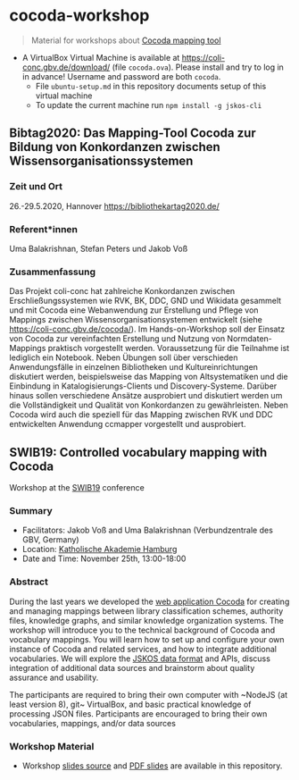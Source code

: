# cocoda-workshop

> Material for workshops about [Cocoda mapping tool]

[Cocoda mapping tool]: https://coli-conc.gbv.de/cocoda/


* A VirtualBox Virtual Machine is available at <https://coli-conc.gbv.de/download/> (file `cocoda.ova`). Please install and try to log in in advance! Username and password are both `cocoda`.
    * File `ubuntu-setup.md` in this repository documents setup of this virtual machine 
    * To update the current machine run `npm install -g jskos-cli` 

## Bibtag2020: Das Mapping-Tool Cocoda zur Bildung von Konkordanzen zwischen Wissensorganisationssystemen

### Zeit und Ort

26.-29.5.2020, Hannover <https://bibliothekartag2020.de/>

### Referent*innen

Uma Balakrishnan, Stefan Peters und Jakob Voß

### Zusammenfassung

Das Projekt coli-conc hat zahlreiche Konkordanzen zwischen Erschließungssystemen wie RVK, BK, DDC, GND und Wikidata gesammelt und mit Cocoda eine Webanwendung zur Erstellung und Pflege von Mappings zwischen Wissensorganisationsystemen entwickelt (siehe https://coli-conc.gbv.de/cocoda/). Im Hands-on-Workshop soll der Einsatz von Cocoda zur vereinfachten Erstellung und Nutzung von Normdaten-Mappings praktisch vorgestellt werden. Voraussetzung für die Teilnahme ist lediglich ein Notebook. Neben Übungen soll über verschieden Anwendungsfälle in einzelnen Bibliotheken und Kultureinrichtungen diskutiert werden, beispielsweise das Mapping von Altsystematiken und die Einbindung in Katalogisierungs-Clients und Discovery-Systeme. Darüber hinaus sollen verschiedene Ansätze ausprobiert und diskutiert werden um die Vollständigkeit und Qualität von Konkordanzen zu gewährleisten. Neben Cocoda wird auch die speziell für das Mapping zwischen RVK und DDC entwickelten Anwendung ccmapper vorgestellt und ausprobiert.


## SWIB19: Controlled vocabulary mapping with Cocoda

Workshop at the [SWIB19](http://swib.org/swib19/) conference

### Summary

* Facilitators: Jakob Voß and Uma Balakrishnan (Verbundzentrale des GBV, Germany)
* Location: [Katholische Akademie Hamburg](http://swib.org/swib19/general-information.html)
* Date and Time: November 25th, 13:00-18:00

### Abstract

During the last years we developed the [web application Cocoda](https://coli-conc.gbv.de/cocoda/) for creating and managing mappings between library classification schemes, authority files, knowledge graphs, and similar knowledge organization systems. The workshop will introduce you to the technical background of Cocoda and vocabulary mappings. You will learn how to set up and configure your own instance of Cocoda and related services, and how to integrate additional vocabularies. We will explore the [JSKOS data format](https://gbv.github.io/jskos/jskos.html) and APIs, discuss integration of additional data sources and brainstorm about quality assurance and usability.

The participants are required to bring their own computer with ~NodeJS (at least version 8), git~ VirtualBox, and basic practical knowledge of processing JSON files. Participants are encouraged to bring their own vocabularies, mappings, and/or data sources

### Workshop Material

* Workshop [slides source](swib19.slides.md) and [PDF slides](swib19.slides.md) are available in this repository.
